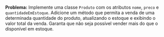 **Problema:** Implemente uma classe `Produto` com os atributos `nome`, `preco` e `quantidadeEmEstoque`. Adicione um método que permita a venda de uma determinada quantidade do produto, atualizando o estoque e exibindo o valor total da venda. Garanta que não seja possível vender mais do que o disponível em estoque.
